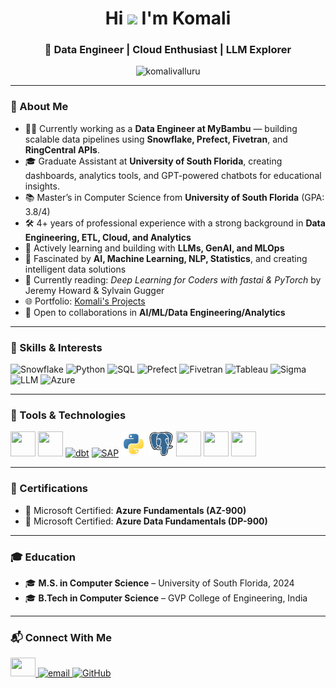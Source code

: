 <h1 align="center">Hi <img src="https://media.giphy.com/media/hvRJCLFzcasrR4ia7z/giphy.gif" width="30px"/> I'm Komali</h1>
<h3 align="center">🚀 Data Engineer | Cloud Enthusiast | LLM Explorer</h3>

<p align="center">
  <img src="https://komarev.com/ghpvc/?username=komalivalluru&label=Profile%20views&color=0e75b6&style=flat" alt="komalivalluru" />
</p>

---

<h3 align="left">🌟 About Me</h3>

- 👩‍💻 Currently working as a **Data Engineer at MyBambu** — building scalable data pipelines using **Snowflake, Prefect, Fivetran**, and **RingCentral APIs**.
- 🎓 Graduate Assistant at **University of South Florida**, creating dashboards, analytics tools, and GPT-powered chatbots for educational insights.
- 📚 Master’s in Computer Science from **University of South Florida** (GPA: 3.8/4)
- 🛠️ 4+ years of professional experience with a strong background in **Data Engineering, ETL, Cloud, and Analytics**
- 🌱 Actively learning and building with **LLMs, GenAI, and MLOps**
- 💬 Fascinated by **AI, Machine Learning, NLP, Statistics**, and creating intelligent data solutions
- 📖 Currently reading: *Deep Learning for Coders with fastai & PyTorch* by Jeremy Howard & Sylvain Gugger
- 🌐 Portfolio: [Komali's Projects](https://komalivalluru.github.io/portfolio/)
- 🤝 Open to collaborations in **AI/ML/Data Engineering/Analytics**

---

<h3 align="left">🧠 Skills & Interests</h3>

<p align="left">
  <img src="https://img.shields.io/badge/Snowflake-Advanced-blue" alt="Snowflake"/>
  <img src="https://img.shields.io/badge/Python-Expert-yellow" alt="Python"/>
  <img src="https://img.shields.io/badge/SQL-Advanced-lightgrey" alt="SQL"/>
  <img src="https://img.shields.io/badge/Prefect-Orchestration-blueviolet" alt="Prefect"/>
  <img src="https://img.shields.io/badge/Fivetran-Integration-teal" alt="Fivetran"/>
  <img src="https://img.shields.io/badge/Tableau-Dashboarding-orange" alt="Tableau"/>
  <img src="https://img.shields.io/badge/Sigma-Visualization-brightgreen" alt="Sigma"/>
  <img src="https://img.shields.io/badge/LLMs-GPT%203.5%20Turbo-red" alt="LLM"/>
  <img src="https://img.shields.io/badge/Azure-Cloud-blue" alt="Azure"/>
</p>

---

<h3 align="left">🎯 Tools & Technologies</h3>

<p align="left">
  <a href="https://www.snowflake.com/" target="_blank"><img src="https://www.vectorlogo.zone/logos/snowflake/snowflake-icon.svg" width="40" height="40"/></a>
  <a href="https://www.prefect.io/" target="_blank"><img src="https://avatars.githubusercontent.com/u/39950895?s=200&v=4" width="40" height="40"/></a>
  <a href="https://www.getdbt.com/" target="_blank" rel="noreferrer"><img src="https://seeklogo.com/images/D/dbt-logo-500AB0BAA7-seeklogo.com.png" alt="dbt" width="40"height="40"/></a>
  <a href="https://www.sap.com/" target="_blank" rel="noreferrer"><img src="https://upload.wikimedia.org/wikipedia/commons/5/59/SAP_2011_logo.svg" alt="SAP" width="60"height="40"/></a>
  <a href="https://www.python.org" target="_blank"><img src="https://raw.githubusercontent.com/devicons/devicon/master/icons/python/python-original.svg" width="40" height="40"/></a>
  <a href="https://www.postgresql.org/" target="_blank"><img src="https://raw.githubusercontent.com/devicons/devicon/master/icons/postgresql/postgresql-original.svg" width="40" height="40"/></a>
  <a href="https://www.tableau.com/" target="_blank"><img src="https://cdn.worldvectorlogo.com/logos/tableau-software.svg" width="40" height="40"/></a>
  <a href="https://huggingface.co/" target="_blank"><img src="https://huggingface.co/front/assets/huggingface_logo.svg" width="40" height="40"/></a>
  <a href="https://www.tensorflow.org/" target="_blank"><img src="https://www.vectorlogo.zone/logos/tensorflow/tensorflow-icon.svg" width="40" height="40"/></a>
</p>

---

<h3 align="left">📜 Certifications</h3>

- 🧾 Microsoft Certified: **Azure Fundamentals (AZ-900)**  
- 🧾 Microsoft Certified: **Azure Data Fundamentals (DP-900)**

---

<h3 align="left">🎓 Education</h3>

- 🎓 **M.S. in Computer Science** – University of South Florida, 2024  
- 🎓 **B.Tech in Computer Science** – GVP College of Engineering, India

---

<h3 align="left">📬 Connect With Me</h3>

<p align="left">
  <a href="https://www.linkedin.com/in/komali-valluru/" target="_blank">
    <img src="https://raw.githubusercontent.com/rahuldkjain/github-profile-readme-generator/master/src/images/icons/Social/linked-in-alt.svg" height="30" width="40" />
  </a>
  <a href="mailto:vkomalidevi9866@gmail.com">
    <img src="https://cdn-icons-png.flaticon.com/512/732/732200.png" height="30" width="30" alt="email"/>
  </a>
  <a href="https://github.com/KomaliValluru" target="_blank">
    <img src="https://cdn-icons-png.flaticon.com/512/25/25231.png" height="30" width="30" alt="GitHub"/>
  </a>
</p>

